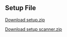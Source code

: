 ## Setup File

[Download setup.zip](https://drive.google.com/file/d/1wglvwrDL2bB5so61KipdFsRQ5k4jZdPh/view?usp=sharing)

[Download setup scanner.zip](https://drive.google.com/file/d/16iJcwBmFojtYfa8NOYzvjzNOILKDCd5m/view?usp=sharing)




